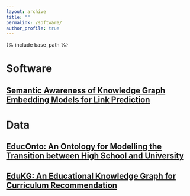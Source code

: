 ```yaml
---
layout: archive
title: ""
permalink: /software/
author_profile: true
---
```


{% include base_path %}

# Software


## <a href="https://github.com/nicolas-hbt/dl4kg-2022">Semantic Awareness of Knowledge Graph Embedding Models for Link Prediction</a>  
  
    

# Data


## <a href="https://nicolas-hbt.github.io/educ-ontokg/educonto/">EducOnto: An Ontology for Modelling the Transition between High School and University</a>


## <a href="https://nicolas-hbt.github.io/educ-ontokg/edukg/">EduKG: An Educational Knowledge Graph for Curriculum Recommendation</a>
